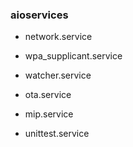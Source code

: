 
### aioservices

- network.service

- wpa_supplicant.service

- watcher.service

- ota.service

- mip.service

- unittest.service
